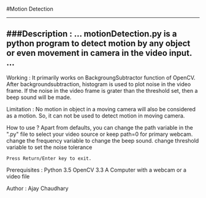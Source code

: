 #Motion Detection

------
###Description : 
...
motionDetection.py is a python program to detect motion by any object or even movement in camera in the video input.
...
-----

Working : 
	It primarily works on BackgroungSubtractor function of OpenCV. 
	After backgroundsubtraction, histogram is used to plot noise in the video frame.
	If the noise in the video frame is grater than the threshold set, then a beep sound will be made.
	
Limitation : 
	No motion in object in a moving camera will also be considered as a motion. So, it can not be used to detect motion in moving camera.

How to use ?
	Apart from defaults, you can
	change the path variable in the ".py" file to select your video source or keep path=0 for primary webcam.
	change the frequency variable to change the beep sound.
	change threshold variable to set the noise tolerance
	
	Press Return/Enter key to exit.
	

Prerequisites : 
	Python 3.5
	OpenCV 3.3
	A Computer with a webcam or a video file


Author : 
		Ajay Chaudhary

